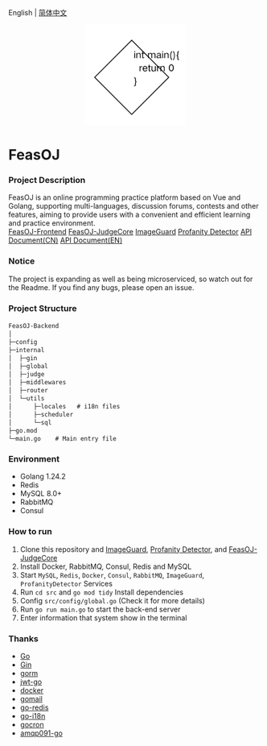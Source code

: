 English | [简体中文](README_CN.md)
<p align="center">
    <a href="https://github.com/ClaretWheel1481/FeasOJ-Backend">
        <img src="public/logo.png" height="200"/>
    </a>
</p>

# FeasOJ
### Project Description
FeasOJ is an online programming practice platform based on Vue and Golang, supporting multi-languages, discussion forums, contests and other features, aiming to provide users with a convenient and efficient learning and practice environment.
<br>
[FeasOJ-Frontend](https://github.com/ClaretWheel1481/FeasOJ)
[FeasOJ-JudgeCore](https://github.com/ClaretWheel1481/FeasOJ-JudgeCore)
[ImageGuard](https://github.com/ClaretWheel1481/ImageGuard)
[Profanity Detector](https://github.com/ClaretWheel1481/ProfanityDetector)
[API Document(CN)](https://claret-feasoj.apifox.cn)
[API Document(EN)](https://claret-feasoj.apifox.cn/en/)

### Notice
The project is expanding as well as being microserviced, so watch out for the Readme.
If you find any bugs, please open an issue.

### Project Structure
```
FeasOJ-Backend
│ 
├─config
├─internal
│  ├─gin
│  ├─global
│  ├─judge
│  ├─middlewares
│  ├─router
│  └─utils
│      ├─locales   # i18n files
│      ├─scheduler
│      └─sql
├─go.mod
└─main.go    # Main entry file
```

### Environment
- Golang 1.24.2
- Redis
- MySQL 8.0+
- RabbitMQ
- Consul

### How to run
1. Clone this repository and [ImageGuard](https://github.com/ClaretWheel1481/ImageGuard), [Profanity Detector](https://github.com/ClaretWheel1481/ProfanityDetector), and [FeasOJ-JudgeCore](https://github.com/ClaretWheel1481/FeasOJ-JudgeCore)
2. Install Docker, RabbitMQ, Consul, Redis and MySQL
3. Start `MySQL`, `Redis`, `Docker`, `Consul`, `RabbitMQ`, `ImageGuard`, `ProfanityDetector` Services
4. Run `cd src` and `go mod tidy` Install dependencies
5. Config `src/config/global.go` (Check it for more details)
6. Run `go run main.go` to start the back-end server
7. Enter information that system show in the terminal

### Thanks
- [Go](https://github.com/golang/go)
- [Gin](https://github.com/gin-gonic/gin)
- [gorm](https://github.com/go-gorm/gorm)
- [jwt-go](https://github.com/golang-jwt/jwt)
- [docker](https://github.com/moby/moby)
- [gomail](https://github.com/go-gomail/gomail)
- [go-redis](https://github.com/redis/go-redis)
- [go-i18n](https://github.com/nicksnyder/go-i18n)
- [gocron](https://github.com/go-co-op/gocron)
- [amqp091-go](https://github.com/rabbitmq/amqp091-go)
